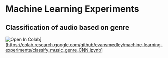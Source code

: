 # Machine Learning Experiments

## Classification of audio based on genre

![Open In Colab](https://colab.research.google.com/assets/colab-badge.svg)](https://colab.research.google.com/github/evansmedley/machine-learning-experiments/classify_music_genre_CNN.ipynb]


